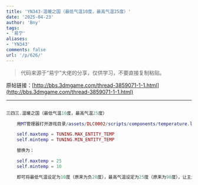 ```yaml
---
title: 'YN343-温暖之国（最低气温10度，最高气温25度）'
date: '2025-04-23'
author: 'Bny'
tags:
- '易宁'
aliases:
- 'YN343'
comments: false
url: '/p/626/'
---
```


> 代码来源于“易宁”大佬的分享，仅供学习，不要直接复制粘贴。

原帖链接：[http://bbs.3dmgame.com/thread-3859071-1-1.html](http://bbs.3dmgame.com/thread-3859071-1-1.html)

---

```lua  

三四三.温暖之国（最低气温10度，最高气温25度）

	用MT管理器打开游戏目录/assets/DLC0002/scripts/components/temperature.lua文件，将下列内容：

	self.maxtemp = TUNING.MAX_ENTITY_TEMP
	self.mintemp = TUNING.MIN_ENTITY_TEMP

	替换为：

	self.maxtemp = 25
	self.mintemp = 10

	即可将最低气温设定为10度（原来为负20度），最高气温设定为25度（原来为90度），让主角不会冻伤或中暑

```  

